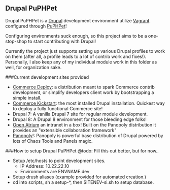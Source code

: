 Drupal PuPHPet
------------------------------------------
Drupal PuPHPet is a [Drupal](https://www.drupal.org) development environment utilize [Vagrant](http://www.vagrantup.com/) configured through [PuPHPet](https://puphpet.com/)!

Configuring environments suck enough, so this project aims to be a one-stop-shop to start contributing with Drupal! 

Currently the project just supports setting up various Drupal profiles to work on them (after all, a profile leads to a lot of contrib work and fixes!). Personally, I also keep any of my individual module work in this folder as well, for organization sake.

###Current development sites provided
* [Commerce Deploy](https://www.drupal.org/project/commerce_deploy]): a distribution meant to spark Commerce contrib development, or simplify developers client work by bootstrapping a simple install.
* [Commerce Kickstart](https://www.drupal.org/project/commerce_kickstart): the most installed Drupal installation. Quickest way to deploy a fully functional Commerce site!
* Drupal 7: A vanilla Drupal 7 site for regular module development. 
* Drupal 8: A Drupal 8 environment for those bleeding edge folks!
* [Open Atrium](https://www.drupal.org/project/openatrium) an intranet in a box! Built on the Panopoly distribution it provides an "extensible collaboration framework"
* [Panopoly](https://www.drupal.org/project/panopoly)!: Panopoly is powerful base distribution of Drupal powered by lots of Chaos Tools and Panels magic.

###How to setup Drupal PuPHPet
@todo: Fill this out better, but for now..
* Setup /etc/hosts to point development sites.
   * IP Address: 10.22.22.10
   * Environments are ENVNAME.dev
* Setup drush aliases (example provided for automated creation.)
* cd into scripts, sh a setup-*, then SITENEV-si.sh to setup database.
